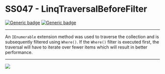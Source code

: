 # SS047 - LinqTraversalBeforeFilter

[![Generic badge](https://img.shields.io/badge/Severity-Warning-yellow.svg)](https://shields.io/) [![Generic badge](https://img.shields.io/badge/CodeFix-No-lightgrey.svg)](https://shields.io/)

---

An `IEnumerable` extension method was used to traverse the collection and is subsequently filtered using `Where()`. If the `Where()` filter is executed first, the traversal will have to iterate over fewer items which will result in better performance.

---

![](./attachments/SS047.gif)